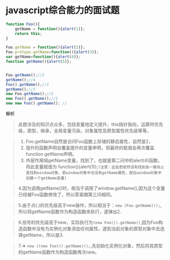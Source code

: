 # javascript综合能力的面试题


```javascript
function Foo(){
	getName = function(){alert(1)};
    return this;
}

Foo.getName = function(){alert(2)};
Foo.protype.getName=function(){alert(3)};
var getName=function(){alert(4)};
function getName(){alert(5)};


Foo.getName();//2
getName();//4
Foo().getName();//1
getName();//1
new Foo.getName();//2
new Foo().getName();//1
new new Foo().getName(); //
```

解析
>此题涉及的知识点众多，包括变量地定义提升，this指针指向，运算符优先级，原型，继承，全局变量污染，对象属性及原型属性优先级等等。

>1. Foo.getName自然是访问Foo函数上存储的静态属性，自然是2，
>2. 提升的函数声明会覆盖提升的变量申明，但最终的赋值会再次覆盖function getName声明。
>3. 外层作用域getName变量，找到了，也就是第二问中的alert(4)函数，将此变量赋值为 function(){alert(1)};`(注意：此处若依然没有找到会一直向上查找到window对象，若window对象中也没有getName属性，就在window对象中创建一个getName变量)`

>4.因为调用getName()时，相当于调用了window.getName(),因为这个变量已经被Foo函数修改了，所以答案跟第三问相同。

>5.由于点(.)的优先级高于new操作，所以相当于：`new (Foo.getName)();`,所以将getName函数作为构造函数来执行，遂弹出2.

>6.括号的优先级高于new，实际执行为`(new Foo()).getName()`,因为Foo构造函数中没有为实例化对象添加任何属性，遂到当前对象的原型对象中去选择getName，所以是3.

>7.=> `new ((new Foo()).getName)();`,先初始化实例化对象，然后将其原型的getName函数作为构造函数再次new。